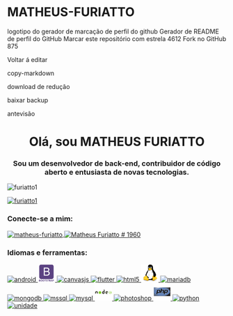 # MATHEUS-FURIATTO
logotipo do gerador de marcação de perfil do github
Gerador de README de perfil do GitHub
Marcar este repositório com estrela
4612
Fork no GitHub
875

Voltar á editar

copy-markdown

download de redução

baixar backup

antevisão
<h1 align = "center"> Olá, sou MATHEUS FURIATTO </h1>
<h3 align = "center"> Sou um desenvolvedor de back-end, contribuidor de código aberto e entusiasta de novas tecnologias. </h3>

<p align = "left"> <img src = "https://komarev.com/ghpvc/?username=furiatto1&label=Profile%20views&color=0e75b6&style=flat" alt = "furiatto1" /> </p>

<p align = "left"> <a href="https://github.com/ryo-ma/github-profile-trophy"> <img src = "https://github-profile-trophy.vercel.app/?username = furiatto1 "alt =" furiatto1 "/> </a> </p>

<h3 align =" left "> Conecte-se a mim: </h3>
<p align =" left ">
<a href="https://linkedin.com/in/matheus-furiatto" target="blank"> <img align = "center" src = "https://raw.githubusercontent.com/rahuldkjain/github-profile -readme-generator / neutral-icons / src / images / icons / Social / linked-in-alt.svg "alt =" matheus-furiatto "height =" 30 "width =" 40 "/> </a>
<a href = "https://discord.gg/Matheus Furiatto # 1960" target = "blank"> <img align = "center" src = "https://raw.githubusercontent.com/rahuldkjain/github-profile-readme- generator / neutral-icons / src / images / icons / Social / discord.svg "alt =" Matheus Furiatto # 1960 "height =" 30 "width =" 40 "/> </a>
</p>

<h3 align = "left"> Idiomas e ferramentas: </h3>
<p align = "left"> <a href="https://developer.android.com" target="_blank"> <img src = "https://raw.githubusercontent.com/devicons/devicon/master/ icons / android / android-original-wordmark.svg "alt =" android "width =" 40 "height =" 40 "/> </a> <a href =" https://getbootstrap.com "target =" _ blank "> <img src =" https://raw.githubusercontent.com/devicons/devicon/master/icons/bootstrap/bootstrap-plain-wordmark.svg "alt =" bootstrap "width =" 40 "height =" 40 " /> </a> <a href="https://canvasjs.com" target="_blank"> <img src = "https: //raw.githubusercontent.com / Hardik0307 / Hardik0307 / master / assets / canvasjs-charts.svg "alt =" canvasjs "width =" 40 "height =" 40 "/> </a> <a href =" https://flutter.dev " target = "_ blank"> <img src = "https://www.vectorlogo.zone/logos/flutterio/flutterio-icon.svg" alt = "flutter" width = "40" height = "40" /> </ a> <a href="https://www.w3.org/html/" target="_blank"> <img src = "https://raw.githubusercontent.com/devicons/devicon/master/icons/html5 /html5-original-wordmark.svg "alt =" html5 "width =" 40 "height =" 40 "/> </a> <a href =" https://www.linux.org/ "target =" _ em branco "><img src = "https://raw.githubusercontent.com/devicons/devicon/master/icons/linux/linux-original.svg" alt = "linux" width = "40" height = "40" /> </ a> <a href="https://mariadb.org/" target="_blank"> <img src = "https://www.vectorlogo.zone/logos/mariadb/mariadb-icon.svg" alt = " mariadb "width =" 40 "height =" 40 "/> </a> <a href="https://www.mongodb.com/" target="_blank"> <img src =" https: // raw .githubusercontent.com / devicons / devicon / master / icons / mongodb / mongodb-original-wordmark.svg "alt =" mongodb "width =" 40 "height =" 40 "/> </a> <a href =" https : // www.microsoft.com/en-us/sql-server "target =" _ blank "> <img src =" https://cdn.worldvectorlogo.com/logos/microsoft-sql-server.svg "alt =" mssql "width = "40" height = "40" /> </a> <a href="https://www.mysql.com/" target="_blank"> <img src = "https://raw.githubusercontent.com /devicons/devicon/master/icons/mysql/mysql-original-wordmark.svg "alt =" mysql "width =" 40 "height =" 40 "/> </a> <a href =" https: // nodejs .org "target =" _ blank "> <img src =" https://raw.githubusercontent.com/devicons/devicon/master/icons/nodejs/nodejs-original-wordmark.svg "alt =" nodejs "width =" 40 "altura =" 40 "/> </a> <a href="https://www.photoshop.com/en" target="_blank"> <img src = "https://raw.githubusercontent.com/devicons/devicon/master/ icons / photoshop / photoshop-line.svg "alt =" photoshop "width =" 40 "height =" 40 "/> </a> <a href =" https://www.php.net "target =" _ blank "> <img src =" https://raw.githubusercontent.com/devicons/devicon/master/icons/php/php-original.svg "alt =" php "width =" 40 "height =" 40 "/> </a> <a href="https://www.python.org" target="_blank"> <img src = "https://raw.githubusercontent.com/devicons/devicon/master/icons/python/ python-original.svg "alt = "python" width = "40" height = "40" /> </a> <a href="https://unity.com/" target="_blank"> <img src = "https: // www.vectorlogo.zone/logos/unity3d/unity3d-icon.svg "alt =" unidade "largura =" 40 "altura =" 40 "/> </a> </p>

